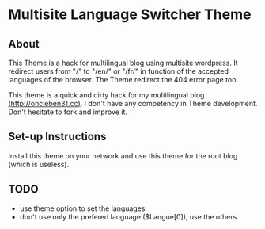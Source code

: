 Multisite Language Switcher Theme
=================================

About
-----

This Theme is a hack for multilingual blog using multisite wordpress. It redirect users from "/" to "/en/" or "/fr/" in function of the accepted languages of the browser.
The Theme redirect the 404 error page too.

This theme is a quick and dirty hack for my multilingual blog [(http://oncleben31.cc)](http://oncleben31.cc). I don't have any competency in Theme development. 
Don't hesitate to fork and improve it.


Set-up Instructions
-------------------

Install this theme on your network and use this theme for the root blog (which is useless).

TODO
----
* use theme option to set the languages
* don't use only the prefered language ($Langue[0]), use the others.